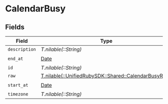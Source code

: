# CalendarBusy


## Fields

| Field                                                                                          | Type                                                                                           | Required                                                                                       | Description                                                                                    |
| ---------------------------------------------------------------------------------------------- | ---------------------------------------------------------------------------------------------- | ---------------------------------------------------------------------------------------------- | ---------------------------------------------------------------------------------------------- |
| `description`                                                                                  | *T.nilable(::String)*                                                                          | :heavy_minus_sign:                                                                             | N/A                                                                                            |
| `end_at`                                                                                       | [Date](https://ruby-doc.org/stdlib-2.6.1/libdoc/date/rdoc/Date.html)                           | :heavy_check_mark:                                                                             | N/A                                                                                            |
| `id`                                                                                           | *T.nilable(::String)*                                                                          | :heavy_minus_sign:                                                                             | N/A                                                                                            |
| `raw`                                                                                          | [T.nilable(::UnifiedRubySDK::Shared::CalendarBusyRaw)](../../models/shared/calendarbusyraw.md) | :heavy_minus_sign:                                                                             | N/A                                                                                            |
| `start_at`                                                                                     | [Date](https://ruby-doc.org/stdlib-2.6.1/libdoc/date/rdoc/Date.html)                           | :heavy_check_mark:                                                                             | N/A                                                                                            |
| `timezone`                                                                                     | *T.nilable(::String)*                                                                          | :heavy_minus_sign:                                                                             | N/A                                                                                            |